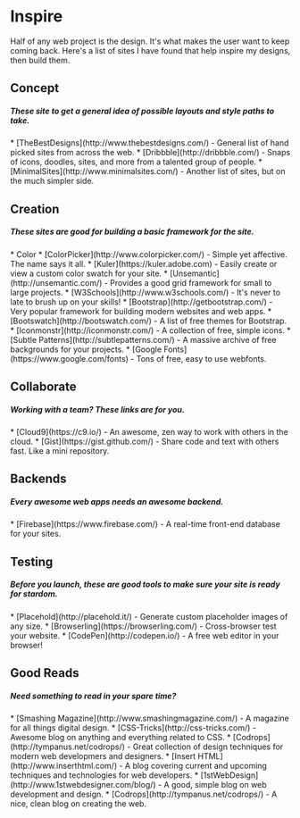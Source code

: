 Inspire
===

Half of any web project is the design. It's what makes the user want to keep coming back. Here's a list of sites I have found that help inspire my designs, then build them.

## Concept 
<h5>These site to get a general idea of possible layouts and style paths to take.</h5>
* [TheBestDesigns](http://www.thebestdesigns.com/) - General list of hand picked sites from across the web.
* [Dribbble](http://dribbble.com/) - Snaps of icons, doodles, sites, and more from a talented group of people.
* [MinimalSites](http://www.minimalsites.com/) - Another list of sites, but on the much simpler side.

## Creation
<h5>These sites are good for building a basic framework for the site.</h5>
* Color
  * [ColorPicker](http://www.colorpicker.com/) - Simple yet affective. The name says it all.
  * [Kuler](https://kuler.adobe.com) - Easily create or view a custom color swatch for your site.
* [Unsemantic](http://unsemantic.com/) - Provides a good grid framework for small to large projects.
* [W3Schools](http://www.w3schools.com/) - It's never to late to brush up on your skills!
* [Bootstrap](http://getbootstrap.com/) - Very popular framework for building modern websites and web apps.
  * [Bootswatch](http://bootswatch.com/) - A list of free themes for Bootstrap.
* [Iconmonstr](http://iconmonstr.com/) - A collection of free, simple icons.
* [Subtle Patterns](http://subtlepatterns.com/) - A massive archive of free backgrounds for your projects.
* [Google Fonts](https://www.google.com/fonts) - Tons of free, easy to use webfonts.

## Collaborate
<h5>Working with a team? These links are for you.</h5>
* [Cloud9](https://c9.io/) - An awesome, zen way to work with others in the cloud.
* [Gist](https://gist.github.com/) - Share code and text with others fast. Like a mini repository.

## Backends
<h5>Every awesome web apps needs an awesome backend.</h5>
* [Firebase](https://www.firebase.com/) - A real-time front-end database for your sites.

## Testing
<h5>Before you launch, these are good tools to make sure your site is ready for stardom.</h5>
* [Placehold](http://placehold.it/) - Generate custom placeholder images of any size.
* [Browserling](https://browserling.com/) - Cross-browser test your website.
* [CodePen](http://codepen.io/) - A free web editor in your browser!

## Good Reads
<h5>Need something to read in your spare time?</h5>
* [Smashing Magazine](http://www.smashingmagazine.com/) - A magazine for all things digital design.
* [CSS-Tricks](http://css-tricks.com/) - Awesome blog on anything and everything related to CSS.
* [Codrops](http://tympanus.net/codrops/) - Great collection of design techniques for modern web developmers and designers.
* [Insert HTML](http://www.inserthtml.com/) - A blog covering current and upcoming techniques and technologies for web developers.
* [1stWebDesign](http://www.1stwebdesigner.com/blog/) - A good, simple blog on web development and design.
* [Codrops](http://tympanus.net/codrops/) - A nice, clean blog on creating the web.
